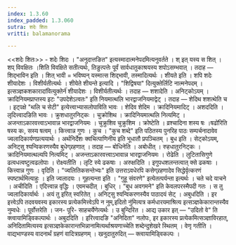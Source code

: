 ```yaml
---
index: 1.3.60
index_padded: 1.3.060
sutra: शदेः शितः
vritti: balamanorama

---
```

<<शदेः शितः>> - शदेः शिदः । "अनुदात्तङित" इत्यस्मादात्मनेपदमित्यनुवर्तते । श् इत् यस्य स शित् । शप् विवक्षितः ।शिति विवक्षिते सतीत्यर्थः, तिङुत्पत्तेः पूर्वं सार्वधातुकाश्रयस्य शपोऽसम्भवात् । तदाह — शिद्भाविन इति । शित् भावी = भविष्यन् यस्मात्स शिद्भावी, तस्मादित्यर्थः । शीयते इति । शपि शदेः शीयादेशः । विशीर्यतीत्यर्थः । शीयेते शीयन्ते इत्यादि । "शिद्विषया" दित्युक्तेर्लिटि नात्मनेपदम् ।इत्सञ्ज्ञकशकारादा॑वित्युक्तेर्न॑ शीयादेशः । विशीर्यतीत्यर्थः । तदाह — शशादेति । अनिट्कोऽयम् । क्रादिनियमप्राप्तस्य इटः "उपदेशेऽत्वतः" इति नियमात्थलि भारद्वाजनियमाद्वेट् । तदाह —  शेदिथ शशत्थेति च । इट्पक्षे "थलि च सेटी" इत्येत्त्वाभ्यासलोपाविति भावः । शेदिव शेदिम । क्रादिनियमादिट् । अशददिति । लृदित्त्वादङिति भावः । क्रुशधातुरनिट्कः । चुक्रोशिथ । क्रादिनियमात्थलि नित्यमिट् । अजन्ताऽकारवत्त्वाऽभावान्न भारद्वाजनियमः । चुक्रुशिव चुक्रुशिम । क्रोष्टेति । व्रश्चादिना शस्य षः ।षढो॑रिति षस्य कः, सस्य षत्वम् । कित्त्वान्न गुणः । कुच । "कुच शब्दे" इति पठितस्य पुनरिह पाठः सम्पर्चनादावेव ज्वलादिकार्यणप्रत्ययार्थः । अर्थनिर्देशः क्वचित्पाणिनीय इति भूधातौ प्रपञ्चितम् । बुध इति । सेट्कोऽयम्, अनिट्सु श्यन्विकरणस्यैव बुधेग्र्रहणात् । तदाह —  बोधिनेति । अबोधीत् । रुहधातुरनिट्कः । क्रादिनियमात्थल्यपि नित्यमिट् । अजन्ताऽकारवत्त्वाऽभावान्न भारद्वाजनियमः । रोढेति । लुटितासिगुणे ढत्वधत्वष्टुत्वढलोपाः । रोक्ष्यतीति । लृटि स्ये ढकषाः । अरुक्षदिति । इगुपधशलन्तत्वात् क्से ढकषाः । कित्त्वान्न गुणः । वृदिति । "ज्वलितिकसन्तेभ्यः" इति उत्तराऽवधेरपि कसेग्र्रहणादेव सिद्धेर्वृत्करणं स्पष्टार्थमित्याहुः । इति ज्वलादयः । गूहत्यन्ता इति । "गुहू संवरणे" इत्येतत्पर्यन्ता इत्यर्थः । चते चदे याचने । अचीदिति । एदित्त्वान्न वृद्धिः । एवमचदीत् । बुधिर् । "बुध अवगमने" इति केवलपरस्मैपदी गतः । स तु ज्वलादिकार्यार्थः । अयं तु इरित् स्वरितेत् । अनिट्सु श्यन्विकरणस्यैव पाठादयं सेट् । अबुधदिति । इर इत्त्वेऽपि तदवयवस्य इकारस्य प्रत्येकमित्त्वेऽपि न नुम्,इदितो नु॑मित्यत्र कर्मधारयमाश्रित्य इत्सञ्ज्ञकेकारान्तस्यैव नुम्वधेः । पूर्वोत्तरेति । जन- पूरि- साहचर्येणेत्यर्थः । उ बुन्दिरित । आद्य उकार इत् —  "उदितो वे" ति क्त्वायामिड्विकल्पार्थः । अबुददिति । इरित्त्वादङि "अनिदिता" नलोपः, इर इकारस्य प्रत्येकमित्सञ्ज्ञाविरहात्, अनिदितामित्यस्य इत्सञ्ज्ञकेकारान्तभिन्नानामित्यर्थाश्रयणाच्चेति शब्देन्दुशेखरे स्थितम् । वेणृ गतीति । वाद्यभाण्डस्य वादनार्थं ग्रहणं वादित्रग्रहणम् । खनुदातुरुदित् — क्त्वायामिड्विकल्पः ।